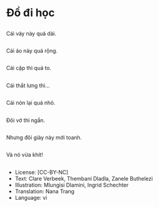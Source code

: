 # Đồ đi học

##
Cái váy này quá dài.

##
Cái áo này quá rộng.

##
Cái cặp thì quá to.

##
Cái thắt lưng thì...

##
Cái nón lại quá nhỏ.

##
Đôi vớ thì ngắn.

##
Nhưng đôi giày này mới toanh.

##
Và nó vừa khít!

##
* License: [CC-BY-NC]
* Text: Clare Verbeek, Thembani Dladla, Zanele Buthelezi
* Illustration: Mlungisi Dlamini, Ingrid Schechter
* Translation: Nana Trang
* Language: vi
